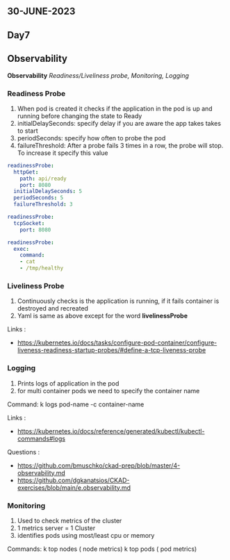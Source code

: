 ## 30-JUNE-2023

## Day7

## Observability

**Observability** *Readiness/Liveliness probe, Monitoring, Logging*

### Readiness Probe
1. When pod is created it checks if the application in the pod is up and running before changing the state to Ready
2. initialDelaySeconds: specify delay if you are aware the app takes takes to start
3. periodSeconds: specify how often to probe the pod
4. failureThreshold: After a probe fails 3 times in a row, the probe will stop. To increase it specify this value

```yaml
readinessProbe:
  httpGet:
    path: api/ready
    port: 8080
  initialDelaySeconds: 5
  periodSeconds: 5
  failureThreshold: 3

```
```yaml
readinessProbe:
  tcpSocket:
    port: 8080
```
```yaml
readinessProbe:
  exec:
    command:
    - cat
    - /tmp/healthy
```

### Liveliness Probe
1. Continuously checks is the application is running, if it fails container is destroyed and recreated
2. Yaml is same as above except for the word **livelinessProbe**

Links :
- https://kubernetes.io/docs/tasks/configure-pod-container/configure-liveness-readiness-startup-probes/#define-a-tcp-liveness-probe

### Logging
1. Prints logs of application in the pod
2. for multi container pods we need to specify the container name          

Command:
k logs pod-name -c container-name

 Links :
- https://kubernetes.io/docs/reference/generated/kubectl/kubectl-commands#logs


Questions :

- https://github.com/bmuschko/ckad-prep/blob/master/4-observability.md
- https://github.com/dgkanatsios/CKAD-exercises/blob/main/e.observability.md
 
 
### Monitoring
1. Used to check metrics of the cluster
2. 1 metrics server = 1 Cluster
3. identifies pods using most/least cpu or memory

Commands:
k top nodes  ( node metrics)
k top pods   ( pod metrics)
